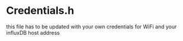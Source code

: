 # Credentials.h
this file has to be updated with your own credentials for WiFi and your influxDB host address
